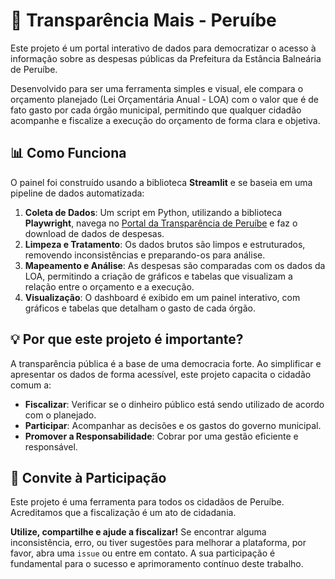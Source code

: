# 🎯 Transparência Mais - Peruíbe

Este projeto é um portal interativo de dados para democratizar o acesso à informação sobre as despesas públicas da Prefeitura da Estância Balneária de Peruíbe.

Desenvolvido para ser uma ferramenta simples e visual, ele compara o orçamento planejado (Lei Orçamentária Anual - LOA) com o valor que é de fato gasto por cada órgão municipal, permitindo que qualquer cidadão acompanhe e fiscalize a execução do orçamento de forma clara e objetiva.

## 📊 Como Funciona

O painel foi construído usando a biblioteca **Streamlit** e se baseia em uma pipeline de dados automatizada:

1.  **Coleta de Dados**: Um script em Python, utilizando a biblioteca **Playwright**, navega no [Portal da Transparência de Peruíbe](https://transparencia.peruibe2.sp.gov.br/) e faz o download de dados de despesas.
2.  **Limpeza e Tratamento**: Os dados brutos são limpos e estruturados, removendo inconsistências e preparando-os para análise.
3.  **Mapeamento e Análise**: As despesas são comparadas com os dados da LOA, permitindo a criação de gráficos e tabelas que visualizam a relação entre o orçamento e a execução.
4.  **Visualização**: O dashboard é exibido em um painel interativo, com gráficos e tabelas que detalham o gasto de cada órgão.

## 💡 Por que este projeto é importante?

A transparência pública é a base de uma democracia forte. Ao simplificar e apresentar os dados de forma acessível, este projeto capacita o cidadão comum a:

* **Fiscalizar**: Verificar se o dinheiro público está sendo utilizado de acordo com o planejado.
* **Participar**: Acompanhar as decisões e os gastos do governo municipal.
* **Promover a Responsabilidade**: Cobrar por uma gestão eficiente e responsável.

## 🚀 Convite à Participação

Este projeto é uma ferramenta para todos os cidadãos de Peruíbe. Acreditamos que a fiscalização é um ato de cidadania.

**Utilize, compartilhe e ajude a fiscalizar!** Se encontrar alguma inconsistência, erro, ou tiver sugestões para melhorar a plataforma, por favor, abra uma `issue` ou entre em contato. A sua participação é fundamental para o sucesso e aprimoramento contínuo deste trabalho.
